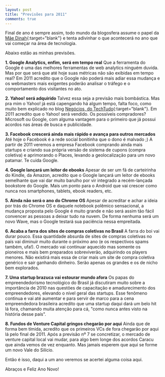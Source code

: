 ```yaml
---
layout: post
title: "Previsões para 2011"
comments: true
---
```


Final de ano é sempre assim, todo mundo da blogosfera assume o papel da [Mãe Dinah](http://pt.wikipedia.org/wiki/M%C3%A3e_Din%C3%A1h){:target="blank"} e tenta adivinhar o que acontecerá no ano que vai começar na área de tecnologia.

Abaixo estão as minhas previsões.

__1. Google Analytics, enfim, será em tempo real__
    Que a ferramenta do Google é uma das melhores ferramentas de web analytics ninguém duvida. Mas por que será que até hoje suas métricas não são exibidas em tempo real? Em 2011 acredito que o Google não poderá mais adiar essa mudança e os webmasters mais exigentes poderão analisar o tráfego e o comportamento dos visitantes no ato.

__2. Yahoo! será adquirido__
Talvez essa seja a previsão mais bombástica. Mas pra mim o Yahoo! já está capengando há algum tempo, falta foco, como muito bem explicado no blog [Negócios, do TechTudo](http://www.techtudo.com.br/platb/negocios/2010/12/20/o-problema-do-yahoo/){:target="blank"}. Em 2011 acredito que o Yahoo! será vendido. Os possíveis compradores? Microsoft ou Google, com alguma vantagem para o primeiro que já possui acordos nas áreas de busca e publicidade.

__3. Facebook crescerá ainda mais rápido e avança para outros mercados__
    Até hoje o Facebook é a rede social bonitinha que o dono é malvado ;) A partir de 2011 veremos a empresa Facebook comprando ainda mais startups e criando sua própria versão de sistema de cupons (compra coletiva) e aprimorando o Places, levando a geolocalização para um novo patamar. Te cuida Google.

__4. Google lançará um leitor de ebooks__
    Apesar de ser um fã de carteirinha do Kindle, da Amazon, acredito que o Google lançará um leitor de ebooks semelhante que vai dar muito barulho por vir integrado a recém-lançada bookstore do Google. Mais um ponto para o Android que vai crescer como nunca nos smartphones, tablets, ebook readers, etc.

__5. Ainda não será o ano do Chrome OS__
    Apesar de acreditar e achar a ideia por trás do Chrome OS e daquele notebook polêmico sensacional, a mudança proposta pelo Google é muito grande e não será assim tão fácil convencer as pessoas a deixar tudo na nuvem. De forma nenhuma será um novo Wave, mas o Google testará sua paciência nessa empreitada.

__6. Acaba a farra dos sites de compras coletivas no Brasil__
    A farra do boi vai durar pouco. Essa quantidade absurda de sites de compras coletivas no país vai diminuir muito durante o próximo ano (e os respectivos spams também, ufa!). O mercado vai continuar aquecido mas somente os pioneiros e mais bem preparados sobreviverão, adquirindo os players menores. Não existirá mais essa de criar mais um site de compra coletiva genérico e sair ganhando dinheiro. Serão apenas os grandes e os de nicho bem explorados.

__7. Uma startup brazuca vai estourar mundo afora__
    Os papas do empreendedorismo tecnológico do Brasil já discutiram muito sobre a importância de 2010 nas questões de capacitação e amadurecimento dos empreendedores, elevando o nível geral das startups. Esse fenômeno continua e vai até aumentar e para servir de marco para a cena empreendedora brasileira acredito que uma startup daqui dará um belo hit lá fora, chamando muita atenção para cá, "como nunca antes visto na história desse país".

__8. Fundos de Venture Capital gringos chegarão por aqui__
    Ainda que de forma bem tímida, acredito que os primeiros VCs de fora chegarão por aqui lá pelo final de 2011. Após a previsão nº 7 se concretizar, o mercado de venture capital local vai mudar, para algo bem longe dos acordos Caracu que ainda vemos de vez enquanto. Mas jamais esperem que aqui se forme um novo Vale do Silício.


Então é isso, daqui a um ano veremos se acertei alguma coisa aqui.

Abraços e Feliz Ano Novo!
